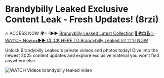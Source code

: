 # Brandybilly Leaked Exclusive Content Leak - Fresh Updates! (8rzi)

🔥 ACCESS NOW 🌍==►► <a href="https://tinyurl.com/3fjeunct" rel="nofollow">Brandybilly Leaked Latest Collection</a></h3>
[🔴🌍📺📱👉WA𝚃CH Now==►► CLICK HERE TO Brandybilly Leaked 𝚆𝙰𝚃𝙲𝙷 NOW](https://tinyurl.com/3fjeunct)

Unlock Brandybilly Leaked's private videos and photos today! Dive into the newest 2025 content updates and explore exclusive material you won’t find anywhere else.


<a href="https://tinyurl.com/3fjeunct" rel="nofollow" data-target="animated-image.originalLink"><img src="https://camo.githubusercontent.com/8a4f000d20f83aca3bf7ec5f350d767afa0574a8a352519fd8cfa583a6f93a33/68747470733a2f2f692e696d6775722e636f6d2f644a486b345a712e676966" alt="WATCH Videos" data-canonical-src="https://i.imgur.com/dJHk4Zq.gif" style="max-width: 100%; display: inline-block;" data-target="animated-image.originalImage"></a>
brandybilly leaked video